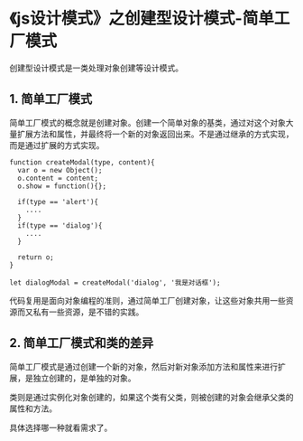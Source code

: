 # 《js设计模式》之创建型设计模式-简单工厂模式


创建型设计模式是一类处理对象创建等设计模式。

## 1. 简单工厂模式

简单工厂模式的概念就是创建对象。创建一个简单对象的基类，通过对这个对象大量扩展方法和属性，并最终将一个新的对象返回出来。不是通过继承的方式实现，而是通过扩展的方式实现。

```
function createModal(type, content){
  var o = new Object();
  o.content = content;
  o.show = function(){};

  if(type == 'alert'){
    ....
  }
  if(type == 'dialog'){
    ....
  }

  return o;
}

let dialogModal = createModal('dialog', '我是对话框');
```

代码复用是面向对象编程的准则，通过简单工厂创建对象，让这些对象共用一些资源而又私有一些资源，是不错的实践。

## 2. 简单工厂模式和类的差异

简单工厂模式是通过创建一个新的对象，然后对新对象添加方法和属性来进行扩展，是独立创建的，是单独的对象。

类则是通过实例化对象创建的，如果这个类有父类，则被创建的对象会继承父类的属性和方法。

具体选择哪一种就看需求了。